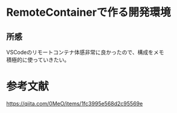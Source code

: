 # RemoteContainerで作る開発環境
## 所感
VSCodeのリモートコンテナ体感非常に良かったので、構成をメモ  
積極的に使っていきたい。  


# 参考文献
https://qiita.com/0MeO/items/1fc3995e568d2c95569e
